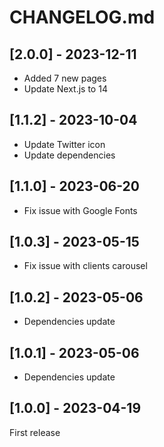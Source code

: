 # CHANGELOG.md

## [2.0.0] - 2023-12-11

- Added 7 new pages
- Update Next.js to 14

## [1.1.2] - 2023-10-04

- Update Twitter icon
- Update dependencies

## [1.1.0] - 2023-06-20

- Fix issue with Google Fonts

## [1.0.3] - 2023-05-15

- Fix issue with clients carousel

## [1.0.2] - 2023-05-06

- Dependencies update

## [1.0.1] - 2023-05-06

- Dependencies update

## [1.0.0] - 2023-04-19

First release
